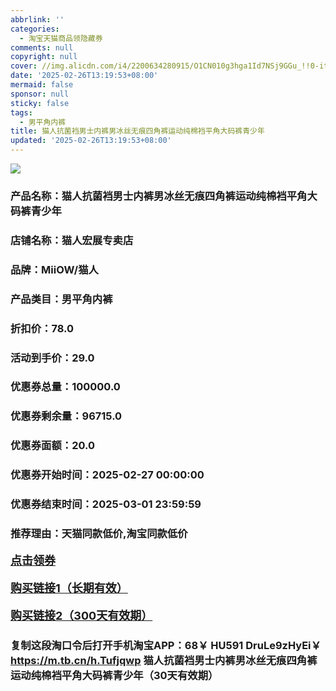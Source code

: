```yaml
---
abbrlink: ''
categories:
  - 淘宝天猫商品领隐藏券
comments: null
copyright: null
cover: //img.alicdn.com/i4/2200634280915/O1CN010g3hga1Id7NSj9GGu_!!0-item_pic.jpg
date: '2025-02-26T13:19:53+08:00'
mermaid: false
sponsor: null
sticky: false
tags:
  - 男平角内裤
title: 猫人抗菌裆男士内裤男冰丝无痕四角裤运动纯棉裆平角大码裤青少年
updated: '2025-02-26T13:19:53+08:00'
--- 
```


![](//img.alicdn.com/i4/2200634280915/O1CN010g3hga1Id7NSj9GGu_!!0-item_pic.jpg)

### 产品名称：猫人抗菌裆男士内裤男冰丝无痕四角裤运动纯棉裆平角大码裤青少年
### 店铺名称：猫人宏展专卖店
### 品牌：MiiOW/猫人
### 产品类目：男平角内裤
### 折扣价：78.0
### 活动到手价：29.0
### 优惠券总量：100000.0
### 优惠券剩余量：96715.0
### 优惠券面额：20.0
### 优惠券开始时间：2025-02-27 00:00:00	
### 优惠券结束时间：2025-03-01 23:59:59	
### 推荐理由：天猫同款低价,淘宝同款低价

<p style="font-size: 18px; font-weight: bold;">
  <a href="https://uland.taobao.com/coupon/edetail?e=SogkFRf1Q0elhHvvyUNXZfh8CuWt5YH5OVuOuRD5gLJMmdsrkidbOWBzzpT26idJMlw9tHka5uesv%2BM09mmI%2FwaiVLeRT5S4SLZgqgk1DTUVrHKGO%2FfXwqtTmiV6UMf5RSHvQe2jOLZ9pbNCYX0I%2BPP%2BWUTgK%2F%2B0I%2BtaUgbudUxA%2B536asYsLWVfKa%2BhVnNDPFTZ%2BYGlEr8GiTeDxgJy65jB6TX2HR3QQ5WKStDdyeTLAJho1Tgm24y1rRo98IyIzxHHRjXbSzC3GXpSbfs48j%2BuuKmzvCstIN1W3vaYcn7zxbR1bMRX4svVUKYBn1yMOZ2cmf56WgmyHVvYwF84GiUzVkkdwsIm&traceId=21665f9817407225954674899d132c&union_lens=lensId%3AOPT%401740722609%400bb83434_129f_1954b271cbb_9ba8%4001%40eyJmbG9vcklkIjo3MzM1NH0ie" target="_blank">点击领券</a>
</p>
<p style="font-size: 18px; font-weight: bold;">
  <a href="https://s.click.taobao.com/t?e=m%3D2%26s%3DlUqT89caZ%2Bpw4vFB6t2Z2ueEDrYVVa64K7Vc7tFgwiHjf2vlNIV67kyLuerTQxoGJ7ATJSEv96%2F3ID%2FV1RqsF4wnCJeELi4I%2FIEn%2BS1IjHAB0ghlTd7WlZVm%2FOAUUFw71qrpxiwMoCNxc1AtbZGVS2yIF0Gt4GkD4khwYk7GzuTNEPXytV9ALoS4zvCRUrquElj425xvsOoBu3xs3Hj2eqgTYJH42W2P0oYYxVnAKytS0w65eSmqDZYZckjWoYizay6yrm8jXLePgysBSxHfUOXVLEPDWL24%2FufIeaShmLvWGPPZ03CRxB%2Bdea9fS4rdMOKrs6SvbwfGDmntuH4VtA%3D%3D" target="_blank">购买链接1（长期有效）</a>
</p>
<p style="font-size: 18px; font-weight: bold;">
  <a href="https://s.click.taobao.com/oloMRYs" target="_blank">购买链接2（300天有效期）</a>
</p>

### 复制这段淘口令后打开手机淘宝APP：68￥ HU591 DruLe9zHyEi￥ https://m.tb.cn/h.Tufjqwp  猫人抗菌裆男士内裤男冰丝无痕四角裤运动纯棉裆平角大码裤青少年（30天有效期）
